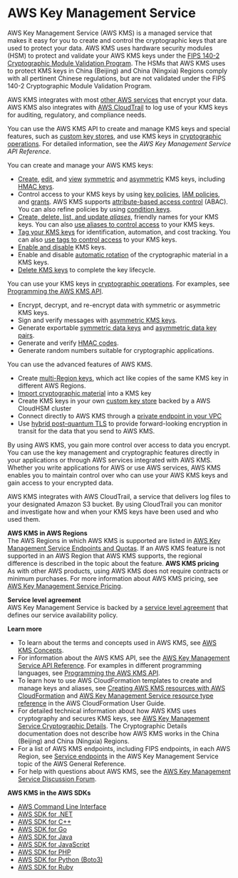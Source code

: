 # AWS Key Management Service<a name="overview"></a>

AWS Key Management Service \(AWS KMS\) is a managed service that makes it easy for you to create and control the cryptographic keys that are used to protect your data\. AWS KMS uses hardware security modules \(HSM\) to protect and validate your AWS KMS keys under the [FIPS 140\-2 Cryptographic Module Validation Program](https://csrc.nist.gov/projects/cryptographic-module-validation-program/Certificate/3139)\. The HSMs that AWS KMS uses to protect KMS keys in China \(Beijing\) and China \(Ningxia\) Regions comply with all pertinent Chinese regulations, but are not validated under the FIPS 140\-2 Cryptographic Module Validation Program\.

AWS KMS integrates with most [other AWS services](https://aws.amazon.com/kms/features/#AWS_Service_Integration) that encrypt your data\. AWS KMS also integrates with [AWS CloudTrail](https://docs.aws.amazon.com/awscloudtrail/latest/userguide/) to log use of your KMS keys for auditing, regulatory, and compliance needs\.

You can use the AWS KMS API to create and manage KMS keys and special features, such as [custom key stores](custom-key-store-overview.md), and use KMS keys in [cryptographic operations](concepts.md#cryptographic-operations)\. For detailed information, see the *AWS Key Management Service API Reference*\.

You can create and manage your AWS KMS keys:
+ [Create](create-keys.md), [edit](editing-keys.md), and [view](viewing-keys.md) [symmetric](concepts.md#symmetric-cmks) and [asymmetric](concepts.md#asymmetric-keys-concept) KMS keys, including [HMAC keys](concepts.md#hmac-key-concept)\.
+ Control access to your KMS keys by using [key policies](key-policies.md), [IAM policies](iam-policies.md), and [grants](grants.md)\. AWS KMS supports [attribute\-based access control](abac.md) \(ABAC\)\. You can also refine policies by using [condition keys](policy-conditions.md)\. 
+ [Create, delete, list, and update *aliases*](kms-alias.md), friendly names for your KMS keys\. You can also [use aliases to control access](alias-authorization.md) to your KMS keys\.
+ [Tag your KMS keys](tagging-keys.md) for identification, automation, and cost tracking\. You can also [use tags to control access](tag-authorization.md) to your KMS keys\.
+ [Enable and disable](enabling-keys.md) KMS keys\.
+ Enable and disable [automatic rotation](rotate-keys.md) of the cryptographic material in a KMS keys\.
+ [Delete KMS keys](deleting-keys.md) to complete the key lifecycle\.

You can use your KMS keys in [cryptographic operations](concepts.md#cryptographic-operations)\. For examples, see [Programming the AWS KMS API](programming-top.md)\.
+ Encrypt, decrypt, and re\-encrypt data with symmetric or asymmetric KMS keys\.
+ Sign and verify messages with [asymmetric KMS keys](symmetric-asymmetric.md)\.
+ Generate exportable [symmetric data keys](concepts.md#data-keys) and [asymmetric data key pairs](concepts.md#data-key-pairs)\.
+ Generate and verify [HMAC codes](hmac.md)\.
+ Generate random numbers suitable for cryptographic applications\.

You can use the advanced features of AWS KMS\.
+ Create [multi\-Region keys](multi-region-keys-overview.md), which act like copies of the same KMS key in different AWS Regions\.
+ [Import cryptographic material](importing-keys.md) into a KMS key
+ Create KMS keys in your own [custom key store](custom-key-store-overview.md) backed by a AWS CloudHSM cluster
+ Connect directly to AWS KMS through a [private endpoint in your VPC](kms-vpc-endpoint.md)
+ Use [hybrid post\-quantum TLS](pqtls.md) to provide forward\-looking encryption in transit for the data that you send to AWS KMS\.

By using AWS KMS, you gain more control over access to data you encrypt\. You can use the key management and cryptographic features directly in your applications or through AWS services integrated with AWS KMS\. Whether you write applications for AWS or use AWS services, AWS KMS enables you to maintain control over who can use your AWS KMS keys and gain access to your encrypted data\.

AWS KMS integrates with AWS CloudTrail, a service that delivers log files to your designated Amazon S3 bucket\. By using CloudTrail you can monitor and investigate how and when your KMS keys have been used and who used them\.

**AWS KMS in AWS Regions**  
The AWS Regions in which AWS KMS is supported are listed in [AWS Key Management Service Endpoints and Quotas](https://docs.aws.amazon.com/general/latest/gr/kms.html)\. If an AWS KMS feature is not supported in an AWS Region that AWS KMS supports, the regional difference is described in the topic about the feature\. 
<a name="pricing"></a>
**AWS KMS pricing**  
As with other AWS products, using AWS KMS does not require contracts or minimum purchases\. For more information about AWS KMS pricing, see [AWS Key Management Service Pricing](https://aws.amazon.com/kms/pricing/)\.

**Service level agreement**  
AWS Key Management Service is backed by a [service level agreement](https://aws.amazon.com/kms/sla/) that defines our service availability policy\.

**Learn more**
+ To learn about the terms and concepts used in AWS KMS, see [AWS KMS Concepts](concepts.md)\.
+ For information about the AWS KMS API, see the [AWS Key Management Service API Reference](https://docs.aws.amazon.com/kms/latest/APIReference/)\. For examples in different programming languages, see [Programming the AWS KMS API](programming-top.md)\.
+ To learn how to use AWS CloudFormation templates to create and manage keys and aliases, see [Creating AWS KMS resources with AWS CloudFormation](creating-resources-with-cloudformation.md) and [AWS Key Management Service resource type reference](https://docs.aws.amazon.com/AWSCloudFormation/latest/UserGuide/AWS_KMS.html) in the AWS CloudFormation User Guide\.
+ For detailed technical information about how AWS KMS uses cryptography and secures KMS keys, see [AWS Key Management Service Cryptographic Details](https://docs.aws.amazon.com/kms/latest/cryptographic-details/)\. The Cryptographic Details documentation does not describe how AWS KMS works in the China \(Beijing\) and China \(Ningxia\) Regions\.
+ For a list of AWS KMS endpoints, including FIPS endpoints, in each AWS Region, see [Service endpoints](https://docs.aws.amazon.com/general/latest/gr/kms.html#kms_region) in the AWS Key Management Service topic of the AWS General Reference\.
+ For help with questions about AWS KMS, see the [AWS Key Management Service Discussion Forum](https://repost.aws/tags/TAMC3vcPOPTF-rPAHZVRj1PQ/aws-key-management-service)\.

**AWS KMS in the AWS SDKs**
+ [AWS Command Line Interface](https://docs.aws.amazon.com/cli/latest/reference/kms/index.html)
+ [AWS SDK for \.NET](https://docs.aws.amazon.com/sdkfornet/v3/apidocs/items/KeyManagementService/NKeyManagementServiceModel.html)
+ [AWS SDK for C\+\+](https://sdk.amazonaws.com/cpp/api/LATEST/class_aws_1_1_k_m_s_1_1_k_m_s_client.html)
+ [AWS SDK for Go](https://docs.aws.amazon.com/sdk-for-go/api/service/kms/)
+ [AWS SDK for Java](https://docs.aws.amazon.com/AWSJavaSDK/latest/javadoc/com/amazonaws/services/kms/package-summary.html)
+ [AWS SDK for JavaScript](https://docs.aws.amazon.com/AWSJavaScriptSDK/v3/latest/clients/client-kms/index.html)
+ [AWS SDK for PHP](https://docs.aws.amazon.com/aws-sdk-php/v3/api/api-kms-2014-11-01.html)
+ [AWS SDK for Python \(Boto3\)](https://boto3.amazonaws.com/v1/documentation/api/latest/reference/services/kms.html)
+ [AWS SDK for Ruby](https://docs.aws.amazon.com/sdk-for-ruby/v3/api/Aws/KMS/Client.html)